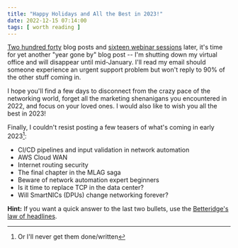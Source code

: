 ```yaml
---
title: "Happy Holidays and All the Best in 2023!"
date: 2022-12-15 07:14:00
tags: [ worth reading ]
---
```

[Two hundred forty](https://blog.ipspace.net/2022/) blog posts and [sixteen webinar sessions](https://www.ipspace.net/Webinars/#Recent_webinars) later, it's time for yet another "year gone by" blog post -- I'm shutting down my virtual office and will disappear until mid-January. I'll read my email should someone experience an urgent support problem but won't reply to 90% of the other stuff coming in.

I hope you'll find a few days to disconnect from the crazy pace of the networking world, forget all the marketing shenanigans you encountered in 2022, and focus on your loved ones. I would also like to wish you all the best in 2023!

Finally, I couldn't resist posting a few teasers of what's coming in early 2023[^SITG]:

<!--more-->
* CI/CD pipelines and input validation in network automation
* AWS Cloud WAN
* Internet routing security
* The final chapter in the MLAG saga
* Beware of network automation expert beginners
* Is it time to replace TCP in the data center?
* Will SmartNICs (DPUs) change networking forever?

[^SITG]: Or I'll never get them done/written

**Hint:** If you want a quick answer to the last two bullets, use the [Betteridge's law of headlines](https://en.wikipedia.org/wiki/Betteridge%27s_law_of_headlines).



